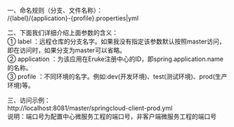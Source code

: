 一、命名规则（分支、文件名称）：  
/{label}/{application}-{profile}.properties|yml

二、下面我们详细介绍上面参数的含义：  
① label ：远程仓库的分支名字。如果我没有指定该参数默认按照master访问，即在访问时，如果分支为master可以省略。  
② application ：为该应用在Eruke注册中心的ID，即spring.application.name的名称。  
③ profile ：不同环境的名字。例如:dev(开发环境)、test(测试环境)、prod(生产环境)等。  

三、访问示例：  
http://localhost:8081/master/springcloud-client-prod.yml   
说明：端口号为配置中心微服务工程的端口号，非客户端微服务工程的端口号
